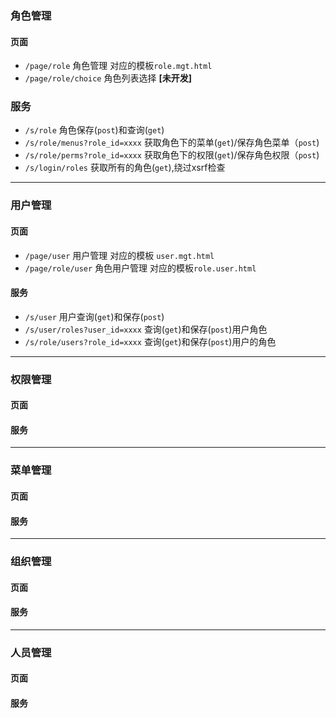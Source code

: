 ### 角色管理
#### 页面
* `/page/role`        角色管理  对应的模板`role.mgt.html`
* `/page/role/choice`  角色列表选择  **[未开发]**

### 服务
* `/s/role`  角色保存(`post`)和查询(`get`)
* `/s/role/menus?role_id=xxxx` 获取角色下的菜单(`get`)/保存角色菜单（`post`)
* `/s/role/perms?role_id=xxxx` 获取角色下的权限(`get`)/保存角色权限（`post`)
* `/s/login/roles` 获取所有的角色(`get`),绕过xsrf检查

---

### 用户管理
#### 页面
* `/page/user` 用户管理 对应的模板 `user.mgt.html`
* `/page/role/user` 角色用户管理 对应的模板`role.user.html`
#### 服务
* `/s/user` 用户查询(`get`)和保存(`post`)
* `/s/user/roles?user_id=xxxx` 查询(`get`)和保存(`post`)用户角色  
* `/s/role/users?role_id=xxxx` 查询(`get`)和保存(`post`)用户的角色

---

### 权限管理
#### 页面
#### 服务

---

### 菜单管理
#### 页面
#### 服务

---

### 组织管理
#### 页面
#### 服务

---

### 人员管理
#### 页面
#### 服务

